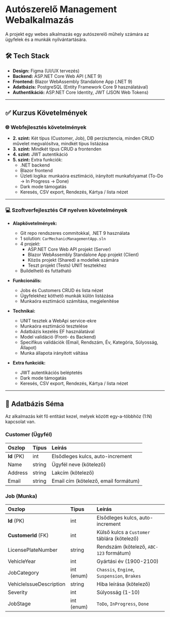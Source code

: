 # Autószerelő Management Webalkalmazás

A projekt egy webes alkalmazás egy autószerelő műhely számára az ügyfelek és a munkák nyilvántartására.


## 🛠️ Tech Stack

* **Design:** Figma (UI/UX tervezés)
* **Backend:** ASP.NET Core Web API (.NET 9)
* **Frontend:** Blazor WebAssembly Standalone App (.NET 9)
* **Adatbázis:** PostgreSQL (Entity Framework Core 9 használatával)
* **Authentikáció:** ASP.NET Core Identity, JWT (JSON Web Tokens)

---

## ✅ Kurzus Követelmények

### 🌐 Webfejlesztés követelmények

* **2. szint:** Két típus (Customer, Job), DB perzisztencia, minden CRUD művelet megvalósítva, mindkét típus listázása
* **3. szint:** Mindkét típus CRUD a frontenden
* **4. szint:** JWT autentikáció
* **5. szint:** Extra funkciók:
    - .NET backend
    - Blazor frontend
    - Üzleti logika: munkaóra esztimáció, irányított munkafolyamat (To-Do -> In Progress -> Done)
    - Dark mode támogatás
    - Keresés, CSV export, Rendezés, Kártya / lista nézet

---

### 💻 Szoftverfejlesztés C# nyelven követelmények

* **Alapkövetelmények:** 
    - Git repo rendszeres commitokkal, .NET 9 használata
    - 1 solution: `CarMechanicManagementApp.sln`
    - 4 projekt:
        - ASP.NET Core Web API projekt (Server)
        - Blazor WebAssembly Standalone App projekt (Client)
        - Közös projekt (Shared) a modellek számára
        - Teszt projekt (Tests) UNIT tesztekhez
    - Buildelhető és futtatható

* **Funkcionális:**
    - Jobs és Customers CRUD és lista nézet
    - Ügyfelekhez köthető munkák külön listázása
    - Munkaóra esztimáció számítása, megjelenítése

* **Technikai:**
    - UNIT tesztek a WebApi service-ekre
    - Munkaóra esztimáció tesztelése
    - Adatbázis kezelés EF használatával  
    - Model validáció (Front- és Backend)  
    - Specifikus validációk (Email, Rendszám, Év, Kategória, Súlyosság, Állapot)  
    - Munka állapota irányított váltása

* **Extra funkciók:**
    - JWT autentikációs beléptetés
    - Dark mode támogatás
    - Keresés, CSV export, Rendezés, Kártya / lista nézet

---

## 💾 Adatbázis Séma

Az alkalmazás két fő entitást kezel, melyek között egy-a-többhöz (1:N) kapcsolat van.

### Customer (Ügyfél)
| Oszlop | Típus | Leírás |
| :--- | :--- | :--- |
| **Id** (PK) | int | Elsődleges kulcs, auto-increment |
| Name | string | Ügyfél neve (kötelező) |
| Address | string | Lakcím (kötelező) |
| Email | string | Email cím (kötelező, email formátum) |

### Job (Munka)
| Oszlop | Típus | Leírás |
| :--- | :--- | :--- |
| **Id** (PK) | int | Elsődleges kulcs, auto-increment |
| **CustomerId** (FK) | int | Külső kulcs a `Customer` táblára (kötelező) |
| LicensePlateNumber | string | Rendszám (kötelező, `ABC-123` formátum) |
| VehicleYear | int | Gyártási év (1900-2100) |
| JobCategory | int (enum) | `Chassis`, `Engine`, `Suspension`, `Brakes` |
| VehicleIssueDescription | string | Hiba leírása (kötelező) |
| Severity | int | Súlyosság (1-10) |
| JobStage | int (enum) | `ToDo`, `InProgress`, `Done` |